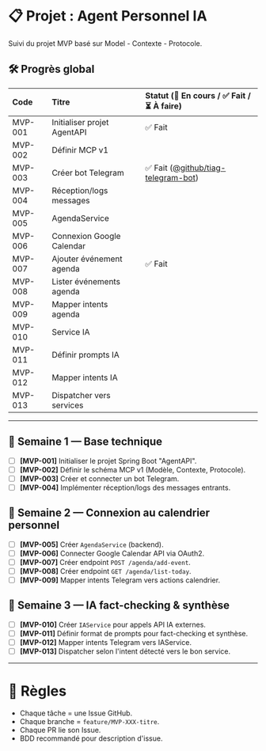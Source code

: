 # 📋 Projet : Agent Personnel IA

Suivi du projet MVP basé sur Model - Contexte - Protocole.


## 🛠️ Progrès global

| Code    | Titre                       | Statut (🚧 En cours / ✅ Fait / ⏳ À faire)                                                   |
| :------ | :-------------------------- | :------------------------------------------------------------------------------------------ |
| MVP-001 | Initialiser projet AgentAPI | ✅ Fait                                                                                            |
| MVP-002 | Définir MCP v1              |                                                                                             |
| MVP-003 | Créer bot Telegram          | ✅ Fait ([@github/tiag-telegram-bot](https://github.com/NaoufalElmeskini/tiag-telegram-bot)) |
| MVP-004 | Réception/logs messages     |                                                                                             |
| MVP-005 | AgendaService               |                                                                                             |
| MVP-006 | Connexion Google Calendar   |                                                                                             |
| MVP-007 | Ajouter événement agenda    | ✅ Fait                                                                                            |
| MVP-008 | Lister événements agenda    |                                                                                             |
| MVP-009 | Mapper intents agenda       |                                                                                             |
| MVP-010 | Service IA                  |                                                                                             |
| MVP-011 | Définir prompts IA          |                                                                                             |
| MVP-012 | Mapper intents IA           |                                                                                             |
| MVP-013 | Dispatcher vers services    |                                                                                             |

---
## 📅 Semaine 1 — Base technique

- [ ] **[MVP-001]** Initialiser le projet Spring Boot "AgentAPI".
- [ ] **[MVP-002]** Définir le schéma MCP v1 (Modèle, Contexte, Protocole).
- [ ] **[MVP-003]** Créer et connecter un bot Telegram.
- [ ] **[MVP-004]** Implémenter réception/logs des messages entrants.

## 📅 Semaine 2 — Connexion au calendrier personnel

- [ ] **[MVP-005]** Créer `AgendaService` (backend).
- [ ] **[MVP-006]** Connecter Google Calendar API via OAuth2.
- [ ] **[MVP-007]** Créer endpoint `POST /agenda/add-event`.
- [ ] **[MVP-008]** Créer endpoint `GET /agenda/list-today`.
- [ ] **[MVP-009]** Mapper intents Telegram vers actions calendrier.

## 📅 Semaine 3 — IA fact-checking & synthèse

- [ ] **[MVP-010]** Créer `IAService` pour appels API IA externes.
- [ ] **[MVP-011]** Définir format de prompts pour fact-checking et synthèse.
- [ ] **[MVP-012]** Mapper intents Telegram vers IAService.
- [ ] **[MVP-013]** Dispatcher selon l'intent détecté vers le bon service.

---

# 🧩 Règles
- Chaque tâche = une Issue GitHub.
- Chaque branche = `feature/MVP-XXX-titre`.
- Chaque PR lie son Issue.
- BDD recommandé pour description d'issue.
